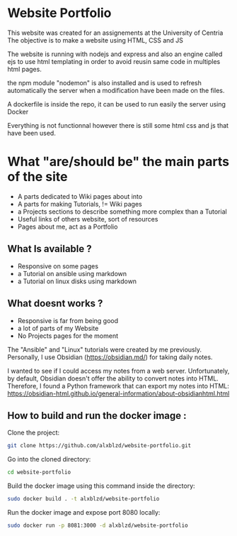 
# Website Portfolio

This website was created for an assignements at the University of Centria
The objective is to make a website using HTML, CSS and JS 

The website is running with nodejs and express and also an engine called ejs to use html templating in order to avoid reusin same code in multiples html pages.

the npm module "nodemon" is also installed and is used to refresh automatically the server when a modification have been made on the files.

A dockerfile is inside the repo, it can be used to run easily the server using Docker


Everything is not functionnal however there is still some html css and js that have been used.

# What "are/should be" the main parts of the site
- A parts dedicated to Wiki pages about into
- A parts for making Tutorials, != Wiki pages
- a Projects sections to describe something more complex than a Tutorial
- Useful links of others website, sort of resources
- Pages about me, act as a Portfolio

## What Is available ?
- Responsive on some pages
- a Tutorial on ansible using markdown
- a Tutorial on linux disks using markdown


## What doesnt works ?
- Responsive is far from being good
- a lot of parts of my Website
- No Projects pages for the moment

The "Ansible" and "Linux" tutorials were created by me previously. Personally, I use Obsidian (https://obsidian.md/) for taking daily notes.

I wanted to see if I could access my notes from a web server. Unfortunately, by default, Obsidian doesn't offer the ability to convert notes into HTML. Therefore, I found a Python framework that can export my notes into HTML: https://obsidian-html.github.io/general-information/about-obsidianhtml.html

## How to build and run the docker image :

Clone the project:
```bash
git clone https://github.com/alxblzd/website-portfolio.git
```

Go into the cloned directory:
```bash
cd website-portfolio
```

Build the docker image using this command inside the directory:
```bash
sudo docker build . -t alxblzd/website-portfolio
```

Run the docker image and expose port 8080 locally:
```bash
sudo docker run -p 8081:3000 -d alxblzd/website-portfolio
```
